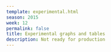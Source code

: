 ```yaml
---
template: experimental.html
season: 2015
week: 12
permalink: false
title: Experimental graphs and tables
description: Not ready for production
---
```


